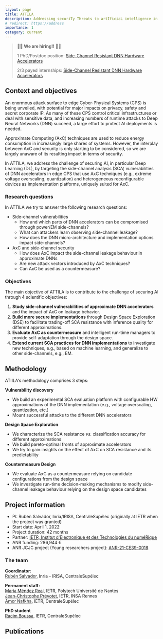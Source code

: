 ```yaml
---
layout: page
title: ATTILA
description: Addressing securiTy Threats to artIficiaL intelligence in Approximate computing systems
# redirect: https://address
importance: 1
category: current
---
```



> :mega::mega: **We are hiring!!** :mega::mega:
> 
> 1 PhD/Postdoc position: [Side-Channel Resistant DNN Hardware Accelerators](/assets/pdf/ATTILA_PhD_PD_call_2024.pdf)
>
> 2/3 payed internships: [Side-Channel Resistant DNN Hardware Accelerators](/assets/pdf/Internships_ATTILA_2024.pdf)


## Context and objectives

An enormous attack surface to edge Cyber-Physical Systems (CPS) is being unveiled, with potential for major impacts on privacy, safety and secret corporate IP. As many of these CPS control critical infrastructures or deal with sensitive data, and increasing numbers of runtime attacks to Deep Neural Networks (DNN) succeed, a large effort to protect AI deployments is needed.

Approximate Computing (AxC) techniques are used to reduce energy consumption in increasingly large shares of systems. However, the interplay between AxC and security is only starting to be considered, so we are largely unaware of its resulting impact in terms of security.

In ATTILA, we address the challenge of securing AI, in particular Deep Learning (DL), by targeting the side-channel analysis (SCA) vulnerabilities of DNN accelerators in edge CPS that use AxC techniques (e.g., extreme voltage overscaling, quantization) and heterogeneous reconfigurable devices as implementation platforms, uniquely suited for AxC.

### Research questions
In ATTILA we try to answer the following research questions:
- Side-channel vulnerabilities
  - How and which parts of DNN accelerators can be compromised through power/EM side-channels? 
  - What can attackers learn observing side-channel leakage? 
  - How does the DNN micro-architecture and implementation options impact side-channels?
- AxC and side-channel security
  - How does AxC impact the side-channel leakage behaviour in approximate DNNs
  - Are new attack vectors introduced by AxC techniques?
  - Can AxC be used as a countermeasure?

### Objectives
The main objective of ATTILA is to contribute to the challenge of securing AI through 4 scientific objectives:
1. **Study side-channel vulnerabilities of approximate DNN accelerators** and the  impact of AxC on leakage behavior.
2. **Build more secure implementations** through Design Space Exploration (DSE) to facilitate trading-off SCA resistance with inference quality for different approximations. 
3. **Evaluate AxC as countermeasure** and intelligent run-time managers to provide self-adaptation through the design space.
4. **Extend current SCA practices for DNN implementations** to investigate new techniques, e.g., based on machine learning, and generalize to other side-channels, e.g., EM.
 

## Methodology
ATIILA's methodology comprises 3 steps:

**Vulnerability discovery**
- We build an experimental SCA evaluation platform with configurable HW approximations of the DNN implementation (e.g., voltage overscaling, quantization, etc.)
- Mount successful attacks to the different DNN accelerators 

**Design Space Exploration**
- We characterize the SCA resistance *vs.* classification accuracy for different approximations
- We build pareto-optimal fronts of approximate accelerators
- We try to gain insights on the effect of AxC on SCA resistance and its predictability

**Countermeasure Design**
- We evaluate AxC as a countermeasure relying on candidate configurations from the design space
- We investigate run-time decision-making mechanisms to modify side-channel leakage behaviour relying on the design space candidates 


## Project information

- PI: Rubén Salvador, Inria/IRISA, CentraleSupélec (originally at IETR when the project was granted)
- Start date: April 1, 2022
- Project duration: 42 months
- Partner: [IETR, Institut d'Electronique et des Technologies du numéRique](https://www.ietr.fr/en) 
- ANR funding: 286,944 €
- ANR JCJC project (Young researchers project): [ANR-21-CE39-0018](https://anr.fr/Project-ANR-21-CE39-0018)


### The team

**Coordinator:**
<br />
[Rubén Salvador](https://rsalvador.org/), Inria - IRISA, CentraleSupélec

**Permanent staff:**
<br />
[Maria Méndez Real](https://www.ietr.fr/maria-mendez-real), IETR, Polytech Université de Nantes
<br />
[Jean-Christophe Prévotet](https://jprevote.perso.insa-rennes.fr/), IETR, INSA Rennes
<br />
[Amor Nafkha](https://anafkha.github.io/), IETR, CentraleSupélec

**PhD student**
<br />
[Racim Boussa](https://www.linkedin.com/in/racim-boussa-a79208128/), IETR, CentraleSupélec


## Publications
